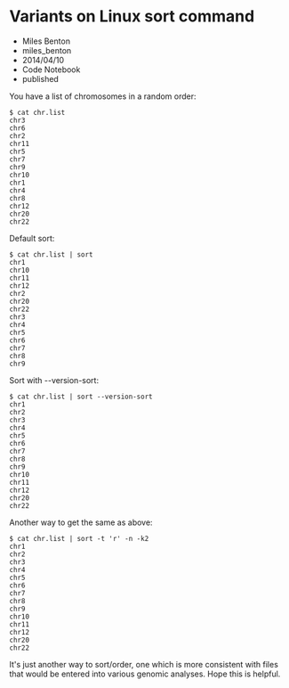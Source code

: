 # Variants on Linux sort command
- Miles Benton
- miles_benton
- 2014/04/10
- Code Notebook
- published

You have a list of chromosomes in a random order:
```
$ cat chr.list
chr3
chr6
chr2
chr11
chr5
chr7
chr9
chr10
chr1
chr4
chr8
chr12
chr20
chr22
```

Default sort:
```
$ cat chr.list | sort
chr1
chr10
chr11
chr12
chr2
chr20
chr22
chr3
chr4
chr5
chr6
chr7
chr8
chr9
```

Sort with --version-sort:
```
$ cat chr.list | sort --version-sort
chr1
chr2
chr3
chr4
chr5
chr6
chr7
chr8
chr9
chr10
chr11
chr12
chr20
chr22
```

Another way to get the same as above:
```
$ cat chr.list | sort -t 'r' -n -k2
chr1
chr2
chr3
chr4
chr5
chr6
chr7
chr8
chr9
chr10
chr11
chr12
chr20
chr22
```

It's just another way to sort/order, one which is more consistent with
files that would be entered into various genomic analyses.  Hope this
is helpful.

